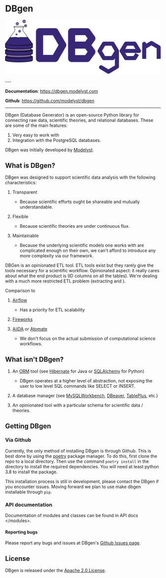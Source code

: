 <!--
   Copyright 2021 Modelyst LLC

   Licensed under the Apache License, Version 2.0 (the "License");
   you may not use this file except in compliance with the License.
   You may obtain a copy of the License at

       http://www.apache.org/licenses/LICENSE-2.0

   Unless required by applicable law or agreed to in writing, software
   distributed under the License is distributed on an "AS IS" BASIS,
   WITHOUT WARRANTIES OR CONDITIONS OF ANY KIND, either express or implied.
   See the License for the specific language governing permissions and
   limitations under the License.
 -->

# DBgen

<p align="center">
  <a href="https://dbgen.modelyst.com"><img src="img/dbgen_logo.png" alt="DBgen"></a>
</p>
---

**Documentation**: <a href="https://dbgen.modelyst.com" target="_blank">https://dbgen.modelyst.com</a>

**Github**: <a href="https://github.com/modelyst/dbgen" target="_blank">https://github.com/modelyst/dbgen</a>

---

DBgen (Database Generator) is an open-source Python library for
connecting raw data, scientific theories, and relational databases.
These are some of the main features:

1.  Very easy to work with
2.  Integration with the PostgreSQL databases.

DBgen was initially developed by [Modelyst](https://www.modelyst.com/).

## What is DBgen?

DBgen was designed to support scientific data analysis with the following
characteristics:

1.  Transparent

    - Because scientific efforts ought be shareable and mutually
      understandable.

2.  Flexible

    - Because scientific theories are under continuous flux.

3.  Maintainable
    - Because the underlying scientific models one works with are
      complicated enough on their own, we can't afford to introduce
      any more complexity via our framework.

DBGen is an opinionated ETL tool. ETL tools exist but they rarely
give the tools necessary for a scientific workflow. Opinionated
aspect: it really cares about what the end product is (ID columns on
all the tables). We're dealing with a much more restricted ETL
problem (extracting and ).

Comparison to

1. [Airflow](https://airflow.apache.org/)

   - Has a priority for ETL scalability

2. [Fireworks](https://materialsproject.github.io/fireworks/)

3. [AiiDA](http://www.aiida.net/) or [Atomate](https://atomate.org/)
   - We don't focus on the actual submission of computational
     science workflows.

## What isn't DBgen?

1. An [ORM](https://en.wikipedia.org/wiki/Object-relational_mapping) tool (see [Hibernate](http://hibernate.org/orm/) for Java or [SQLAlchemy](https://www.sqlalchemy.org/) for Python)

   - DBgen operates at a higher level of abstraction, not exposing the user to low level SQL commands like SELECT or INSERT.

2. A database manager (see
   [MySQLWorkbench](https://www.mysql.com/products/workbench/),
   [DBeaver](https://dbeaver.io/), [TablePlus](https://tableplus.com/),
   etc.)
3. An opinionated tool with a particular schema for scientific data /
   theories.

## Getting DBgen

### Via Github

Currently, the only method of installing DBgen is through Github. This is best done by using the [poetry](https://python-poetry.org/) package manager. To do this, first clone the repo to a local directory. Then use the command `poetry install` in the directory to install the required dependencies. You will need at least python 3.8 to install the package.

This installation process is still in development, please contact the DBgen if you encounter issues. Moving forward we plan to use make dbgen installable through `pip`.

### API documentation

Documentation of modules and classes can be found in
API docs \</modules\>.

#### Reporting bugs

Please report any bugs and issues at DBgen's [Github Issues
page](https://github.com/modelyst/dbgen/issues).

## License

DBgen is released under the [Apache 2.0 License](license/).
